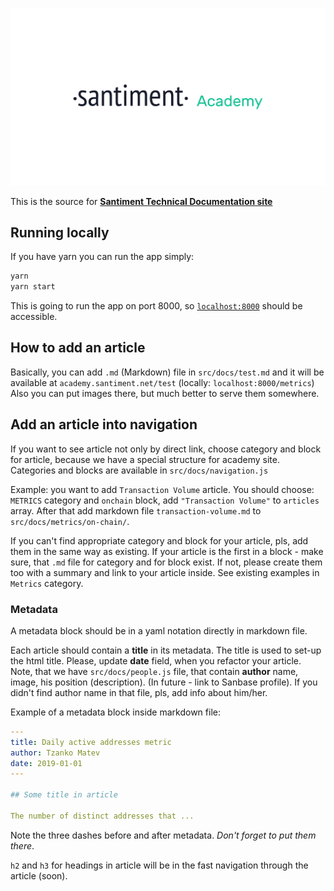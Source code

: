 ![](./src/images/academy.png)

This is the source for [**Santiment Technical Documentation site**](academy.santiment.net)

## Running locally

If you have yarn you can run the app simply:

```bash
yarn
yarn start
```

This is going to run the app on port 8000, so [`localhost:8000`](http://localhost:8000) should be accessible.

## How to add an article

Basically, you can add `.md` (Markdown) file in `src/docs/test.md` and it will be available at `academy.santiment.net/test` (locally: `localhost:8000/metrics`)
Also you can put images there, but much better to serve them somewhere.

## Add an article into navigation

If you want to see article not only by direct link, choose category and block for article, because we have a special structure for academy site.
Categories and blocks are available in `src/docs/navigation.js`

Example: you want to add `Transaction Volume` article.
You should choose: `METRICS` category and `onchain` block, add `"Transaction Volume"` to `articles` array. After that add markdown file `transaction-volume.md` to `src/docs/metrics/on-chain/`.

If you can't find appropriate category and block for your article, pls, add them in the same way as existing.
If your article is the first in a block - make sure, that `.md` file for category and for block exist. If not, please create them too with a summary and link to your article inside. See existing examples in `Metrics` category.


### Metadata
A metadata block should be in a yaml notation directly in markdown file.

Each article should contain a **title** in its metadata. The title is used to set-up the html title.
Please, update **date** field, when you refactor your article.
Note, that we have `src/docs/people.js` file, that contain **author** name, image, his position (description). (In future - link to Sanbase profile).
If you didn't find author name in that file, pls, add info about him/her.

Example of a metadata block inside markdown file:

```yaml
---
title: Daily active addresses metric
author: Tzanko Matev
date: 2019-01-01
---

## Some title in article

The number of distinct addresses that ...
```

Note the three dashes before and after metadata. *Don't forget to put them there*.

`h2` and `h3` for headings in article will be in the fast navigation through the article (soon).
